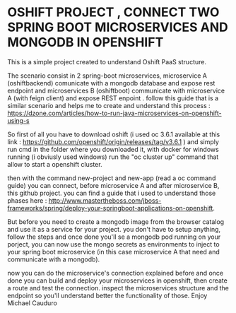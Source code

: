 # OSHIFT PROJECT , CONNECT TWO SPRING BOOT MICROSERVICES AND MONGODB IN OPENSHIFT

This is a simple project created to understand Oshift PaaS structure.

The scenario consist in 2 spring-boot microservices, microservice A (oshiftbackend) comunicate with a mongodb database and expose rest endpoint and microservices B (oshiftboot) communicate with microservice A (with feign client) and expose REST enpoint .
follow this guide that is a similar scenario and helps me to create and understand this process : https://dzone.com/articles/how-to-run-java-microservices-on-openshift-using-s

So first of all you have to download oshift (i used oc 3.6.1 available at this link : https://github.com/openshift/origin/releases/tag/v3.6.1 ) and simply run cmd in the folder where you downloaded it, with docker for windows running (i obviusly used windows) run the "oc cluster up" command that allow to start a openshift cluster.

then with the command new-project and new-app (read a oc command guide) you can connect, before microservice A and after microservice B, this github project. you can find a guide that i used to understand those phases here : http://www.mastertheboss.com/jboss-frameworks/spring/deploy-your-springboot-applications-on-openshift.

But before you need to create a mongodb image from the browser catalog and use it as a service for your project. you don't have to setup anything, follow the steps and once done you'll se a mongodb pod running on your porject, you can now use the mongo secrets as environments to inject to your spring boot microservice (in this case microservice A that need and communicate with a mongodb).

now you can do the microservice's connection explained before and once done you can build and deploy your microservices in openshift, then create a route and test the connection.
inspect the microservices structure and the endpoint so you'll understand better the functionality of those. 
Enjoy
Michael Cauduro

